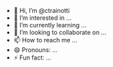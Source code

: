 - 👋 Hi, I’m @ctrainotti
- 👀 I’m interested in ...
- 🌱 I’m currently learning ...
- 💞️ I’m looking to collaborate on ...
- 📫 How to reach me ...
- 😄 Pronouns: ...
- ⚡ Fun fact: ...

<!---
ctrainotti/ctrainotti is a ✨ special ✨ repository because its `README.md` (this file) appears on your GitHub profile.
You can click the Preview link to take a look at your changes.
--->
